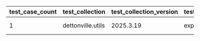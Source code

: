 | test_case_count | test_collection | test_collection_version | test_component | test_date | test_failed | test_details_link |
| --- | --- | --- | --- | --- | --- | --- |
| 1 | dettonville.utils | 2025.3.19 | export_dicts | 2025-06-30T20:01:18Z | False | [test details](./export_dicts/test.results/test-results.md) |
